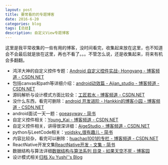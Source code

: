 ```yaml
---
layout: post
title: 要常看的的专题博客
date: 2016-6-20
categories: blog
tags: [总结]
description: 自定义View专题博客
---
```


这里是我平常收集的一些有用的博客，没时间看完，收集起来放在这里，也不知道会不会最后就是放在这里，再也不看了。。。不管怎么说，还是收集起来，将来有机会多翻翻。  


- 鸿洋大神的自定义控件专题：[Android 自定义控件实战- Hongyang - 博客频道 - CSDN.NET](http://blog.csdn.net/lmj623565791/article/category/2680595)
- 包括canvas和path等详细介绍：[android动效篇 - Ajian_studio - 博客频道 - CSDN.NET](http://blog.csdn.net/tianjian4592/article/category/2873607)   
- 源码解析与设计模式方面比较全：[工匠若水 - 博客频道 - CSDN.NET](http://blog.csdn.net/yanbober/article/list/1)
- 没什么东西，看完可删除：[android 开发进阶 - Hankkin的博客小园 - 博客频道 - CSDN.NET](http://blog.csdn.net/lyhhj/article/category/5726061)     
- android面试一天一题：[goeasyway - 简书](http://www.jianshu.com/users/f9fbc7a39b36/latest_articles)
- 自定义控件相关：[Young_Kai - 博客频道 - CSDN.NET](http://blog.csdn.net/tyk0910?viewmode=contents)
- 自定义控件相关，讲得很深详细：[AigeStudio - 博客频道 - CSDN.NET](http://blog.csdn.net/aigestudio?viewmode=contents)
- python与LeetCode相关：[voidsky_很有趣儿 - 简书](http://www.jianshu.com/users/30f737ee0051/latest_articles)
- 内容比较杂，看完可以删除：[huachao1001的专栏 - 博客频道 - CSDN.NET](http://blog.csdn.net/huachao1001)
- ReactNative开发文集[ReactNative开发 - 文集 - 简书](http://www.jianshu.com/notebooks/2315713/latest)
- 数据结构与算法详细[数据结构与算法系列 目录 - 如果天空不死 - 博客园](http://www.cnblogs.com/skywang12345/p/3603935.html)
- 设计模式相关[归档 Xu Yushi''s Blog](http://xuyushi.github.io/archives/)
